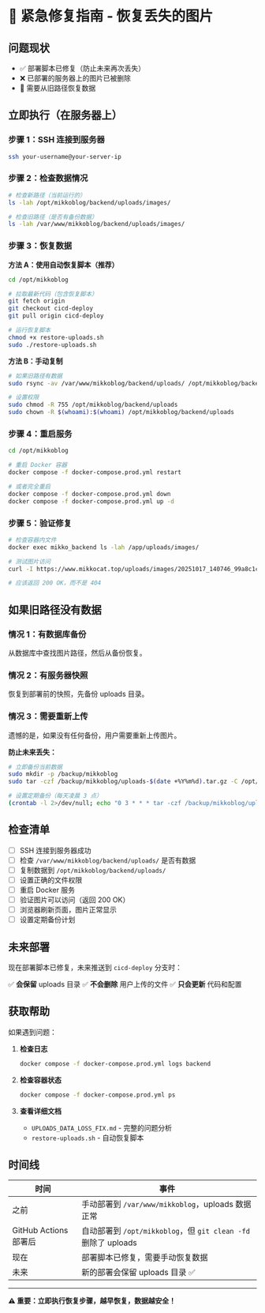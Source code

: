 # 🚨 紧急修复指南 - 恢复丢失的图片

## 问题现状

- ✅ 部署脚本已修复（防止未来再次丢失）
- ❌ 已部署的服务器上的图片已被删除
- 🔄 需要从旧路径恢复数据

## 立即执行（在服务器上）

### 步骤 1：SSH 连接到服务器

```bash
ssh your-username@your-server-ip
```

### 步骤 2：检查数据情况

```bash
# 检查新路径（当前运行的）
ls -lah /opt/mikkoblog/backend/uploads/images/

# 检查旧路径（是否有备份数据）
ls -lah /var/www/mikkoblog/backend/uploads/images/
```

### 步骤 3：恢复数据

**方法 A：使用自动恢复脚本（推荐）**

```bash
cd /opt/mikkoblog

# 拉取最新代码（包含恢复脚本）
git fetch origin
git checkout cicd-deploy
git pull origin cicd-deploy

# 运行恢复脚本
chmod +x restore-uploads.sh
sudo ./restore-uploads.sh
```

**方法 B：手动复制**

```bash
# 如果旧路径有数据
sudo rsync -av /var/www/mikkoblog/backend/uploads/ /opt/mikkoblog/backend/uploads/

# 设置权限
sudo chmod -R 755 /opt/mikkoblog/backend/uploads
sudo chown -R $(whoami):$(whoami) /opt/mikkoblog/backend/uploads
```

### 步骤 4：重启服务

```bash
cd /opt/mikkoblog

# 重启 Docker 容器
docker compose -f docker-compose.prod.yml restart

# 或者完全重启
docker compose -f docker-compose.prod.yml down
docker compose -f docker-compose.prod.yml up -d
```

### 步骤 5：验证修复

```bash
# 检查容器内文件
docker exec mikko_backend ls -lah /app/uploads/images/

# 测试图片访问
curl -I https://www.mikkocat.top/uploads/images/20251017_140746_99a8c1c3.jpg

# 应该返回 200 OK，而不是 404
```

## 如果旧路径没有数据

### 情况 1：有数据库备份

从数据库中查找图片路径，然后从备份恢复。

### 情况 2：有服务器快照

恢复到部署前的快照，先备份 uploads 目录。

### 情况 3：需要重新上传

遗憾的是，如果没有任何备份，用户需要重新上传图片。

**防止未来丢失：**
```bash
# 立即备份当前数据
sudo mkdir -p /backup/mikkoblog
sudo tar -czf /backup/mikkoblog/uploads-$(date +%Y%m%d).tar.gz -C /opt/mikkoblog/backend uploads

# 设置定期备份（每天凌晨 3 点）
(crontab -l 2>/dev/null; echo "0 3 * * * tar -czf /backup/mikkoblog/uploads-\$(date +\%Y\%m\%d).tar.gz -C /opt/mikkoblog/backend uploads && find /backup/mikkoblog -name 'uploads-*.tar.gz' -mtime +7 -delete") | crontab -
```

## 检查清单

- [ ] SSH 连接到服务器成功
- [ ] 检查 `/var/www/mikkoblog/backend/uploads/` 是否有数据
- [ ] 复制数据到 `/opt/mikkoblog/backend/uploads/`
- [ ] 设置正确的文件权限
- [ ] 重启 Docker 服务
- [ ] 验证图片可以访问（返回 200 OK）
- [ ] 浏览器刷新页面，图片正常显示
- [ ] 设置定期备份计划

## 未来部署

现在部署脚本已修复，未来推送到 `cicd-deploy` 分支时：

✅ **会保留** uploads 目录
✅ **不会删除** 用户上传的文件
✅ **只会更新** 代码和配置

## 获取帮助

如果遇到问题：

1. **检查日志**
   ```bash
   docker compose -f docker-compose.prod.yml logs backend
   ```

2. **检查容器状态**
   ```bash
   docker compose -f docker-compose.prod.yml ps
   ```

3. **查看详细文档**
   - `UPLOADS_DATA_LOSS_FIX.md` - 完整的问题分析
   - `restore-uploads.sh` - 自动恢复脚本

## 时间线

| 时间 | 事件 |
|------|------|
| 之前 | 手动部署到 `/var/www/mikkoblog`，uploads 数据正常 |
| GitHub Actions 部署后 | 自动部署到 `/opt/mikkoblog`，但 `git clean -fd` 删除了 uploads |
| 现在 | 部署脚本已修复，需要手动恢复数据 |
| 未来 | 新的部署会保留 uploads 目录 ✅ |

---

**⚠️ 重要：立即执行恢复步骤，越早恢复，数据越安全！**
